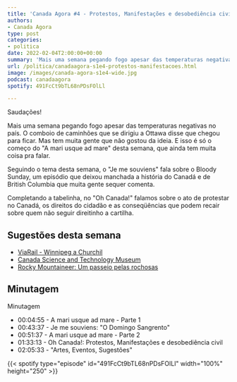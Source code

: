 ```yaml
---
title: 'Canada Agora #4 - Protestos, Manifestações e desobediência civil'
authors:
- Canada Agora
type: post
categories:
- politica
date: 2022-02-04T2:00:00+00:00
summary: 'Mais uma semana pegando fogo apesar das temperaturas negativas no país. O comboio de caminhões que se dirigiu a Ottawa disse que chegou para ficar'
url: /politica/canadaagora-s1e4-protestos-manifestacoes.html
image: /images/canada-agora-s1e4-wide.jpg
podcast: canadaagora
spotify: 491FcCt9bTL68nPDsFOlLl

---
```


Saudações!

Mais uma semana pegando fogo apesar das temperaturas negativas no país. O comboio de caminhões que se dirigiu a Ottawa disse que chegou para ficar. Mas tem muita gente que não gostou da ideia. E isso é só o começo do "A mari usque ad mare" desta semana, que ainda tem muita coisa pra falar.

Seguindo o tema desta semana, o "Je me souviens" fala sobre o Bloody Sunday, um episódio que deixou manchada a história do Canadá e de British Columbia que muita gente sequer comenta.

Completando a tabelinha, no "Oh Canada!" falamos sobre o ato de protestar no Canadá, os direitos do cidadão e as conseqüências que podem recair sobre quem não seguir direitinho a cartilha.

## Sugestões desta semana
- [ViaRail - Winnipeg a Churchil](https://www.viarail.ca/en/explore-our-destinations/trains/regional-trains/winnipeg-churchill)
- [Canada Science and Technology Museum](https://ingeniumcanada.org/scitech)
- [Rocky Mountaineer: Um passeio pelas rochosas](https://www.rockymountaineer.com/)

## Minutagem
Minutagem
- 00:04:55 - A mari usque ad mare - Parte 1
- 00:43:37 - Je me souviens: "O Domingo Sangrento"
- 00:51:37 - A mari usque ad mare - Parte 2
- 01:33:13 - Oh Canada!: Protestos, Manifestações e desobediência civil
- 02:05:33 - "Artes, Eventos, Sugestões"

{{< spotify type="episode" id="491FcCt9bTL68nPDsFOlLl" width="100%" height="250" >}}
